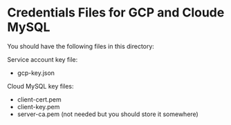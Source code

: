 # Credentials Files for GCP and Cloude MySQL

You should have the following files in this directory:

Service account key file:
* gcp-key.json 

Cloud MySQL key files:
* client-cert.pem
* client-key.pem
* server-ca.pem (not needed but you should store it somewhere)